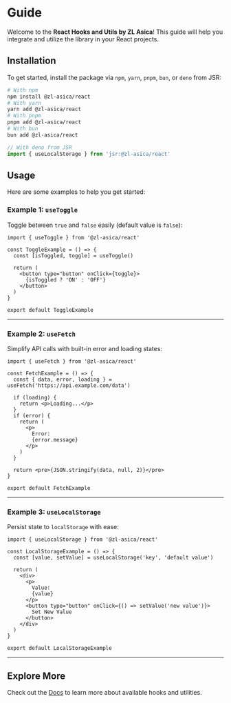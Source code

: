 # Guide

Welcome to the **React Hooks and Utils by ZL Asica**! This guide will help you integrate and utilize the library in your React projects.

## Installation

To get started, install the package via `npm`, `yarn`, `pnpm`, `bun`, or `deno` from JSR:

```bash
# With npm
npm install @zl-asica/react
# With yarn
yarn add @zl-asica/react
# With pnpm
pnpm add @zl-asica/react
# With bun
bun add @zl-asica/react
```

```ts
// With deno from JSR
import { useLocalStorage } from 'jsr:@zl-asica/react'
```

## Usage

Here are some examples to help you get started:

### Example 1: `useToggle`

Toggle between `true` and `false` easily (default value is `false`):

```tsx
import { useToggle } from '@zl-asica/react'

const ToggleExample = () => {
  const [isToggled, toggle] = useToggle()

  return (
    <button type="button" onClick={toggle}>
      {isToggled ? 'ON' : 'OFF'}
    </button>
  )
}

export default ToggleExample
```

---

### Example 2: `useFetch`

Simplify API calls with built-in error and loading states:

```tsx
import { useFetch } from '@zl-asica/react'

const FetchExample = () => {
  const { data, error, loading } = useFetch('https://api.example.com/data')

  if (loading) {
    return <p>Loading...</p>
  }
  if (error) {
    return (
      <p>
        Error:
        {error.message}
      </p>
    )
  }

  return <pre>{JSON.stringify(data, null, 2)}</pre>
}

export default FetchExample
```

---

### Example 3: `useLocalStorage`

Persist state to `localStorage` with ease:

```tsx
import { useLocalStorage } from '@zl-asica/react'

const LocalStorageExample = () => {
  const [value, setValue] = useLocalStorage('key', 'default value')

  return (
    <div>
      <p>
        Value:
        {value}
      </p>
      <button type="button" onClick={() => setValue('new value')}>
        Set New Value
      </button>
    </div>
  )
}

export default LocalStorageExample
```

---

## Explore More

Check out the [Docs](/docs/) to learn more about available hooks and utilities.
